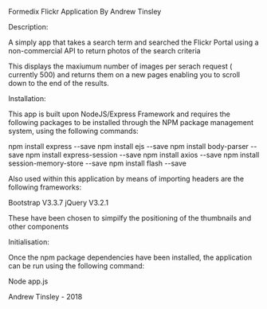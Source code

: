 Formedix Flickr Application By Andrew Tinsley

Description:

A simply app that takes a search term and searched the Flickr Portal using a non-commercial
API to return photos of the search criteria

This displays the maxiumum number of images per serach request ( currently 500) and returns them
on a new pages enabling you to scroll down to the end of the results.

Installation:

This app is built upon NodeJS/Express Framework and requires the following packages
to be installed through the NPM package management system, using the following 
commands:

npm install express --save
npm install ejs --save
npm install body-parser --save
npm install express-session --save
npm install axios --save
npm install session-memory-store --save
npm install flash --save


Also used within this application by means of importing <link> headers are the following frameworks:

Bootstrap V3.3.7
jQuery V3.2.1


These have been chosen to simpilfy the positioning of the thumbnails and other components

Initialisation:

Once the npm package dependencies have been installed, the application can be run using the following command:

Node app.js

Andrew Tinsley - 2018